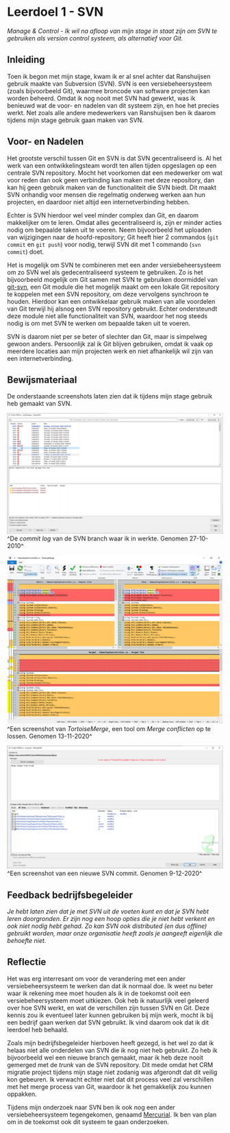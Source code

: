 ﻿# Leerdoel 1 - SVN
*Manage & Control - Ik wil na afloop van mijn stage in staat zijn om SVN te gebruiken als version control systeem, als alternatief voor Git.*

## Inleiding
Toen ik begon met mijn stage, kwam ik er al snel achter dat Ranshuijsen gebruik maakte van Subversion (SVN). SVN is een versiebeheersysteem (zoals bijvoorbeeld Git), waarmee broncode van software projecten kan worden beheerd. Omdat ik nog nooit met SVN had gewerkt, was ik benieuwd wat de voor- en nadelen van dit systeem zijn, en hoe het precies werkt. Net zoals alle andere medewerkers van Ranshuijsen ben ik daarom tijdens mijn stage gebruik gaan maken van SVN.

## Voor- en Nadelen

Het grootste verschil tussen Git en SVN is dat SVN gecentraliseerd is. Al het werk van een ontwikkelingsteam wordt ten allen tijden opgeslagen op een centrale SVN repository. Mocht het voorkomen dat een medewerker om wat voor reden dan ook geen verbinding kan maken met deze repository, dan kan hij geen gebruik maken van de functionaliteit die SVN biedt. Dit maakt SVN onhandig voor mensen die regelmatig onderweg werken aan hun projecten, en daardoor niet altijd een internetverbinding hebben.

Echter is SVN hierdoor wel veel minder complex dan Git, en daarom makkelijker om te leren. Omdat alles gecentraliseerd is, zijn er minder acties nodig om bepaalde taken uit te voeren. Neem bijvoorbeeld het uploaden van wijzigingen naar de hoofd-repository; Git heeft hier 2 commandos  (`git commit` en `git push`) voor nodig, terwijl SVN dit met 1 commando (`svn commit`) doet.

Het is mogelijk om SVN te combineren met een ander versiebeheersysteem om zo SVN wel als gedecentraliseerd systeem te gebruiken. Zo is het bijvoorbeeld mogelijk om Git samen met SVN te gebruiken doormiddel van [git-svn](https://git-scm.com/docs/git-svn), een Git module die het mogelijk maakt om een lokale Git repository te koppelen met een SVN repository, om deze vervolgens synchroon te houden. Hierdoor kan een ontwikkelaar gebruik maken van alle voordelen van Git terwijl hij alsnog een SVN repository gebruikt. Echter ondersteundt deze module niet alle functionaliteit van SVN, waardoor het nog steeds nodig is om met SVN te werken om bepaalde taken uit te voeren.

SVN is daarom niet per se beter of slechter dan Git, maar is simpelweg gewoon anders. Persoonlijk zal ik Git blijven gebruiken, omdat ik vaak op meerdere locaties aan mijn projecten werk en niet afhankelijk wil zijn van een internetverbinding.

## Bewijsmateriaal
De onderstaande screenshots laten zien dat ik tijdens mijn stage gebruik heb gemaakt van SVN.  
  
![](Assets/Images/Stage3-SVN_commit_log.png)  
^De _commit log_ van de SVN branch waar ik in werkte. Genomen 27-10-2010^

![](Assets/Images/Stage3-SVN_merge.png)  
^Een screenshot van _TortoiseMerge_, een tool om _Merge conflicten_ op te lossen. Genomen 13-11-2020^

![](Assets/Images/Stage3-SVN_new_commit.png)  
^Een screenshot van een nieuwe SVN commit. Genomen 9-12-2020^

## Feedback bedrijfsbegeleider
*Je hebt laten zien dat je met SVN uit de voeten kunt en dat je SVN hebt leren doorgronden. Er zijn nog een hoop opties die je niet hebt verkent en ook niet nodig hebt gehad. Zo kan SVN ook distributed (en dus offline) gebruikt worden, maar onze organisatie heeft zoals je aangeeft eigenlijk die behoefte niet.*

## Reflectie  
Het was erg interresant om voor de verandering met een ander versiebeheersysteem te werken dan dat ik normaal doe. Ik weet nu beter waar ik rekening mee moet houden als ik in de toekomst ooit een versiebeheersysteem moet uitkiezen. Ook heb ik natuurlijk veel geleerd over hoe SVN werkt, en wat de verschillen zijn tussen SVN en Git. Deze kennis zou ik eventueel later kunnen gebruiken bij mijn werk, mocht ik bij een bedrijf gaan werken dat SVN gebruikt. Ik vind daarom ook dat ik dit leerdoel heb behaald.

Zoals mijn bedrijfsbegeleider hierboven heeft gezegd, is het wel zo dat ik helaas niet alle onderdelen van SVN die ik nog niet heb gebruikt. Zo heb ik bijvoorbeeld wel een nieuwe branch gemaakt, maar ik heb deze nooit gemerged met de _trunk_ van de SVN repository. Dit mede omdat het CRM migratie project tijdens mijn stage niet zodanig was afgerondt dat dit veilig kon gebeuren. Ik verwacht echter niet dat dit process veel zal verschillen met het merge process van Git, waardoor ik het gemakkelijk zou kunnen oppakken.

Tijdens mijn onderzoek naar SVN ben ik ook nog een ander versiebeheersysteem tegengekomen, genaamd [Mercurial](https://www.mercurial-scm.org/). Ik ben van plan om in de toekomst ook dit systeem te gaan onderzoeken.